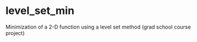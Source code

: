 # level_set_min
Minimization of a 2-D function using a level set method (grad school course project)
